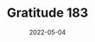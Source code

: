 ---
article_html: ''
content: ''
cover: ''
date: 2022-05-04
datetime: 2022-05-04 00:00:00+00:00
description: ''
long_description: ''
now: 2022-05-07 21:32:25.891246
path: pages/gratitude/gratitude-183.md
slug: gratitude/gratitude-183
status: draft
super_description: ''
tags: []
templateKey: gratitude
title: Gratitude 183
today: 2022-05-07
year: 2022
---